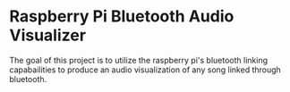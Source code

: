 # Raspberry Pi Bluetooth Audio Visualizer
The goal of this project is to utilize the raspberry pi's bluetooth linking capabailities to produce an audio visualization of any song linked through bluetooth.
